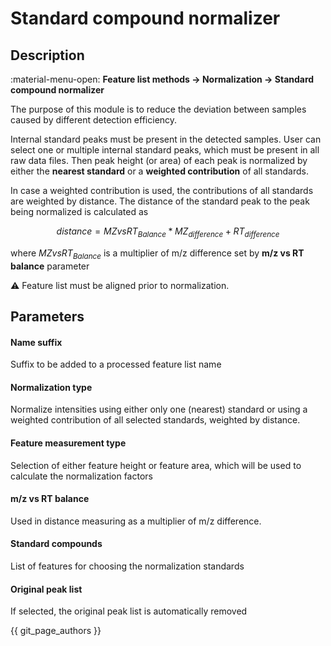 # **Standard compound normalizer**

## **Description**

:material-menu-open: **Feature list methods → Normalization → Standard compound normalizer**

The purpose of this module is to reduce the deviation between samples caused by different detection efficiency.

Internal standard peaks must be present in the detected samples. User can select one or multiple internal standard peaks, which must be present in all raw data files. Then peak height (or area) of each peak is normalized by either the **nearest standard** or a **weighted contribution** of all standards.

In case a weighted contribution is used, the contributions of all standards are weighted by distance. The distance of the standard peak to the peak being normalized is calculated as

$$distance = MZvsRT_{Balance} * MZ_{difference} + RT_{difference}$$

where $MZvsRT_{Balance}$ is a multiplier of m/z difference set by **m/z vs RT balance** parameter

:warning: Feature list must be aligned prior to normalization.

## **Parameters**

#### **Name suffix**

Suffix to be added to a processed feature list name

#### **Normalization type**

Normalize intensities using either only one (nearest) standard or using a weighted contribution of all selected standards, weighted by distance.

#### **Feature measurement type**

Selection of either feature height or feature area, which will be used to calculate the normalization factors

#### **m/z vs RT balance**

Used in distance measuring as a multiplier of m/z difference.

#### **Standard compounds**

List of features for choosing the normalization standards

#### **Original peak list**

If selected, the original peak list is automatically removed

{{ git_page_authors }}
